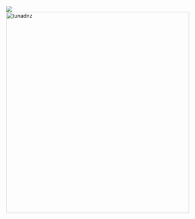 <img src="https://cdn.discordapp.com/attachments/712351196106457158/814035995544518686/aboutMe.png" />
<img align="float: right" width="500" height="550" src="https://github-readme-stats.vercel.app/api?username=tunadnz&show_icons=true&theme=tokyonight" alt="tunadnz" />
